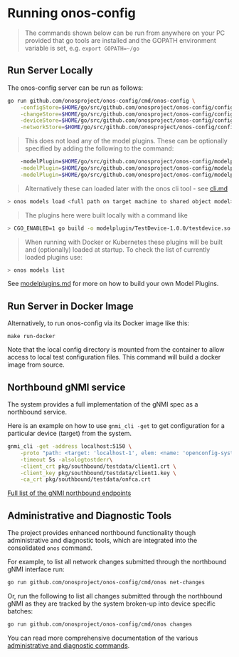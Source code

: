 # Running onos-config 

> The commands shown below can be run from anywhere on your PC provided that go tools are installed
> and the GOPATH environment variable is set, e.g. `export GOPATH=~/go`

## Run Server Locally
The onos-config server can be run as follows:
```bash
go run github.com/onosproject/onos-config/cmd/onos-config \
    -configStore=$HOME/go/src/github.com/onosproject/onos-config/configs/configStore-sample.json \
    -changeStore=$HOME/go/src/github.com/onosproject/onos-config/configs/changeStore-sample.json \
    -deviceStore=$HOME/go/src/github.com/onosproject/onos-config/configs/deviceStore-sample.json \
    -networkStore=$HOME/go/src/github.com/onosproject/onos-config/configs/networkStore-sample.json
```
> This does not load any of the model plugins. These can be optionally specified
 by adding the following to the command:
```bash
    -modelPlugin=$HOME/go/src/github.com/onosproject/onos-config/modelplugin/TestDevice-1.0.0/testdevice.so.1.0.0 \
    -modelPlugin=$HOME/go/src/github.com/onosproject/onos-config/modelplugin/TestDevice-2.0.0/testdevice.so.2.0.0 \
    -modelPlugin=$HOME/go/src/github.com/onosproject/onos-config/modelplugin/Devicesim-1.0.0/devicesim.so.1.0.0
```
> Alternatively these can loaded later with the onos cli tool - see [cli.md](./cli.md)
```bash
> onos models load <full path on target machine to shared object model>
```
> The plugins here were built locally with a command like
```bash
> CGO_ENABLED=1 go build -o modelplugin/TestDevice-1.0.0/testdevice.so.1.0.0 -buildmode=plugin ./modelplugin/TestDevice-1.0.0
```
> When running with Docker or Kubernetes these plugins will be built and (optionally) loaded
at startup. To check the list of currently loaded plugins use:
```bash
> onos models list
```
See [modelplugins.md](modelplugins.md) for more on how to build your own Model Plugins.

## Run Server in Docker Image
Alternatively, to run onos-config via its Docker image like this:
```
make run-docker
```
Note that the local config directory is mounted from the container to allow access to local
test configuration files. This command will build a docker image from source.

## Northbound gNMI service
The system provides a full implementation of the gNMI spec as a northbound service.

Here is an example on how to use `gnmi_cli -get` to get configuration for a particular device (target) from the system.
```bash
gnmi_cli -get -address localhost:5150 \
    -proto "path: <target: 'localhost-1', elem: <name: 'openconfig-system:system'> elem:<name:'config'> elem: <name: 'motd-banner'>>" \
    -timeout 5s -alsologtostderr\
    -client_crt pkg/southbound/testdata/client1.crt \
    -client_key pkg/southbound/testdata/client1.key \
    -ca_crt pkg/southbound/testdata/onfca.crt
```
[Full list of the gNMI northbound endpoints](gnmi.md)

## Administrative and Diagnostic Tools
The project provides enhanced northbound functionality though administrative and 
diagnostic tools, which are integrated into the consolidated `onos` command.

For example, to list all network changes submitted through the northbound gNMI interface run:
```bash
go run github.com/onosproject/onos-config/cmd/onos net-changes
```

Or, run the following to list all changes submitted through the northbound gNMI 
as they are tracked by the system broken-up into device specific batches:
```bash
go run github.com/onosproject/onos-config/cmd/onos changes
```

You can read more comprehensive documentation of the various 
[administrative and diagnostic commands](cli.md).
